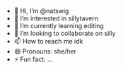 - 👋 Hi, I’m @natswig
- 👀 I’m interested in sillytavern
- 🌱 I’m currently learning editing
- 💞️ I’m looking to collaborate on silly
- 📫 How to reach me idk
- 😄 Pronouns: she/her
- ⚡ Fun fact: ...

<!---
natswig/natswig is a ✨ special ✨ repository because its `README.md` (this file) appears on your GitHub profile.
You can click the Preview link to take a look at your changes.
--->
